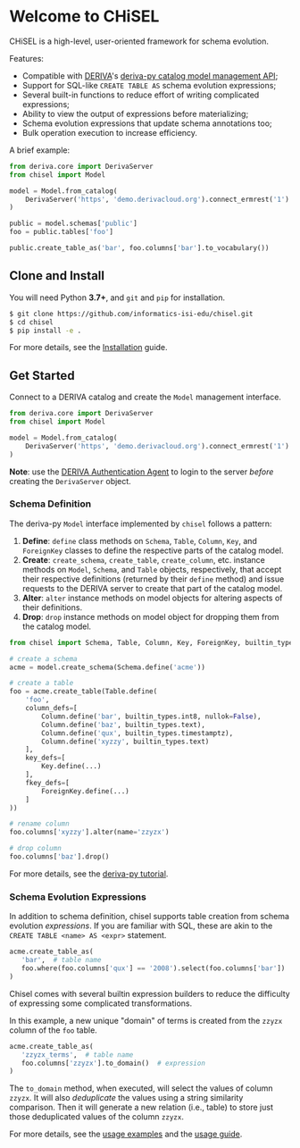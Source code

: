 # Welcome to CHiSEL

CHiSEL is a high-level, user-oriented framework for schema evolution.

Features:
  * Compatible with [DERIVA](http://docs.derivacloud.org)'s [deriva-py catalog model management API](http://docs.derivacloud.org/users-guide/project-tutorial.html#your-first-catalog);
  * Support for SQL-like `CREATE TABLE AS` schema evolution expressions;
  * Several built-in functions to reduce effort of writing complicated expressions;
  * Ability to view the output of expressions before materializing;
  * Schema evolution expressions that update schema annotations too;
  * Bulk operation execution to increase efficiency.

A brief example:

```python
from deriva.core import DerivaServer
from chisel import Model

model = Model.from_catalog(
    DerivaServer('https', 'demo.derivacloud.org').connect_ermrest('1')
)

public = model.schemas['public']
foo = public.tables['foo']

public.create_table_as('bar', foo.columns['bar'].to_vocabulary())
```

## Clone and Install

You will need Python **3.7+**, and `git` and `pip` for installation.

```sh
$ git clone https://github.com/informatics-isi-edu/chisel.git
$ cd chisel
$ pip install -e .
```

For more details, see the [Installation](./docs/install.md) guide.

## Get Started

Connect to a DERIVA catalog and create the `Model` management interface.

```python
from deriva.core import DerivaServer
from chisel import Model

model = Model.from_catalog(
    DerivaServer('https', 'demo.derivacloud.org').connect_ermrest('1')
)
```
**Note**: use the 
[DERIVA Authentication Agent](http://docs.derivacloud.org/users-guide/managing-data.html) 
to login to the server _before_ creating the `DerivaServer` object.

### Schema Definition

The deriva-py `Model` interface implemented by `chisel` follows a pattern:

1. **Define**: `define` class methods on `Schema`, `Table`, `Column`, `Key`, and 
   `ForeignKey` classes to define the respective parts of the catalog model.
2. **Create**: `create_schema`, `create_table`, `create_column`, etc. instance 
   methods on `Model`, `Schema`, and `Table` objects, respectively, that 
   accept their respective definitions (returned by their `define` method) and 
   issue requests to the DERIVA server to create that part of the catalog model.
3. **Alter**: `alter` instance methods on model objects for altering aspects of 
   their definitions.
4. **Drop**: `drop` instance methods on model object for dropping them from the 
   catalog model.

```python
from chisel import Schema, Table, Column, Key, ForeignKey, builtin_types

# create a schema
acme = model.create_schema(Schema.define('acme'))

# create a table
foo = acme.create_table(Table.define(
    'foo',
    column_defs=[
        Column.define('bar', builtin_types.int8, nullok=False),
        Column.define('baz', builtin_types.text),
        Column.define('qux', builtin_types.timestamptz),
        Column.define('xyzzy', builtin_types.text)
    ],
    key_defs=[
        Key.define(...)
    ],
    fkey_defs=[
        ForeignKey.define(...)
    ]
))

# rename column
foo.columns['xyzzy'].alter(name='zzyzx')

# drop column
foo.columns['baz'].drop()
```

For more details, see the [deriva-py tutorial](http://docs.derivacloud.org/users-guide/project-tutorial.html#your-first-catalog).

### Schema Evolution Expressions

In addition to schema definition, chisel supports table creation from 
schema evolution _expressions_. If you are familiar with SQL, these are akin
to the `CREATE TABLE <name> AS <expr>` statement.

```python
acme.create_table_as(
   'bar',  # table name
   foo.where(foo.columns['qux'] == '2008').select(foo.columns['bar'])  # expression
)
```

Chisel comes with several builtin expression builders to reduce the difficulty
of expressing some complicated transformations. 

In this example, a new unique "domain" of terms is created from the `zzyzx`
column of the `foo` table.

```python
acme.create_table_as(
   'zzyzx_terms',  # table name
   foo.columns['zzyzx'].to_domain()  # expression
)
```

The `to_domain` method, when executed, will select the values of column `zzyzx`. 
It will also _deduplicate_ the values using a string similarity comparison. Then 
it will generate a new relation (i.e., table) to store just those deduplicated 
values of the column `zzyzx`.

For more details, see the [usage examples](./examples) and the [usage guide](./docs/usage.md).
